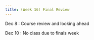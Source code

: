 ```yaml
---
title: (Week 16) Final Review
---
```


Dec 8
: Course review and looking ahead

Dec 10
: No class due to finals week
 

